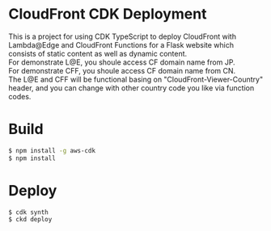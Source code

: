 # CloudFront CDK Deployment  
This is a project for using CDK TypeScript to deploy CloudFront with Lambda@Edge and CloudFront Functions for a Flask website which consists of static content as well as dynamic content.  
For demonstrate L@E, you shoule access CF domain name from JP.  
For demonstrate CFF, you shoule access CF domain name from CN.  
The L@E and CFF will be functional basing on "CloudFront-Viewer-Country" header, and you can change with other country code you like via function codes.  

# Build
```bash
$ npm install -g aws-cdk
$ npm install  
```

# Deploy  
```bash
$ cdk synth
$ ckd deploy
```

